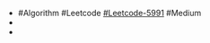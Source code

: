 - #Algorithm #Leetcode [#Leetcode-5991](https://leetcode-cn.com/problems/rearrange-array-elements-by-sign/) #Medium
-
-